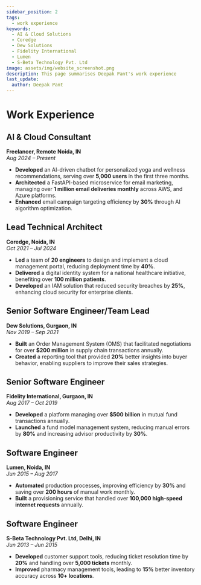 ```yaml
---
sidebar_position: 2
tags:
  - work experience
keywords: 
  - AI & Cloud Solutions
  - Coredge
  - Dew Solutions
  - Fidelity International
  - Lumen
  - S-Beta Technology Pvt. Ltd
image: assets/img/website_screenshot.png
description: This page summarises Deepak Pant's work experience
last_update:
  author: Deepak Pant
---
```


# Work Experience

## AI & Cloud Consultant
**Freelancer, Remote**
**Noida, IN**  
_Aug 2024 – Present_

- **Developed** an AI-driven chatbot for personalized yoga and wellness recommendations, serving over **5,000 users** in the first three months.
- **Architected** a FastAPI-based microservice for email marketing, managing over **1 million email deliveries monthly** across AWS, and Azure platforms.
- **Enhanced** email campaign targeting efficiency by **30%** through AI algorithm optimization.


## Lead Technical Architect
**Coredge, Noida, IN**  
_Oct 2021 – Jul 2024_

- **Led** a team of **20 engineers** to design and implement a cloud management portal, reducing deployment time by **40%**.
- **Delivered** a digital identity system for a national healthcare initiative, benefiting over **100 million patients**.
- **Developed** an IAM solution that reduced security breaches by **25%**, enhancing cloud security for enterprise clients.


## Senior Software Engineer/Team Lead
**Dew Solutions, Gurgaon, IN**  
_Nov 2019 – Sep 2021_

- **Built** an Order Management System (OMS) that facilitated negotiations for over **$200 million** in supply chain transactions annually.
- **Created** a reporting tool that provided **20%** better insights into buyer behavior, enabling suppliers to improve their sales strategies.


## Senior Software Engineer
**Fidelity International, Gurgaon, IN**  
_Aug 2017 – Oct 2019_

- **Developed** a platform managing over **$500 billion** in mutual fund transactions annually.
- **Launched** a fund model management system, reducing manual errors by **80%** and increasing advisor productivity by **30%**.


## Software Engineer
**Lumen, Noida, IN**  
_Jun 2015 – Aug 2017_

- **Automated** production processes, improving efficiency by **30%** and saving over **200 hours** of manual work monthly.
- **Built** a provisioning service that handled over **100,000 high-speed internet requests** annually.


## Software Engineer
**S-Beta Technology Pvt. Ltd, Delhi, IN**  
_Jun 2013 – Jun 2015_

- **Developed** customer support tools, reducing ticket resolution time by **20%** and handling over **5,000 tickets** monthly.
- **Improved** pharmacy management tools, leading to **15%** better inventory accuracy across **10+ locations**.

